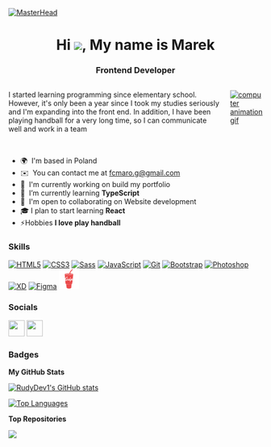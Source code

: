 [![MasterHead](https://s11.gifyu.com/images/SckiU.gif)](https://s11.gifyu.com/images/SckiU.gif)

<div align="center">
<h1> Hi <img src="https://user-images.githubusercontent.com/18350557/176309783-0785949b-9127-417c-8b55-ab5a4333674e.gif">, My name is Marek </h1>
<h3> Frontend Developer </h3>
</div>


<div style="display: flex">

<p style="margin-right: 20px">I started learning programming since elementary school. However, it's only been a year since I took my studies seriously and I'm expanding into the front end. In addition, I have been playing handball for a very long time, so I can communicate well and work in a team <p>

<a href="https://github.com/RudyDev1/RudyDev1/blob/main/computer.gif"><img src="computer.gif" alt="computer animation gif" border="0"/></a>
</div> 
  
<br>

- 🌍  I'm based in Poland
- ✉️  You can contact me at [fcmaro.g@gmail.com](mailto:fcmaro.g@gmail.com)
- 🚀  I'm currently working on build my portfolio
- 🧠  I’m currently learning **TypeScript**
- 🤝  I'm open to collaborating on Website development
- 🎓 I plan to start learning **React**
- ⚡Hobbies **I love play handball**

### Skills

<p align="left">

<a href="https://developer.mozilla.org/en-US/docs/Glossary/HTML5" target="_blank" rel="noreferrer"><img src="https://raw.githubusercontent.com/danielcranney/readme-generator/main/public/icons/skills/html5-colored.svg" width="36" height="36" alt="HTML5" /></a>
<a href="https://www.w3.org/TR/CSS/#css" target="_blank" rel="noreferrer"><img src="https://raw.githubusercontent.com/danielcranney/readme-generator/main/public/icons/skills/css3-colored.svg" width="36" height="36" alt="CSS3" /></a>
<a href="https://sass-lang.com/" target="_blank" rel="noreferrer"><img src="https://raw.githubusercontent.com/danielcranney/readme-generator/main/public/icons/skills/sass-colored.svg" width="36" height="36" alt="Sass" /></a>
<a href="https://developer.mozilla.org/en-US/docs/Web/JavaScript" target="_blank" rel="noreferrer"><img src="https://raw.githubusercontent.com/danielcranney/readme-generator/main/public/icons/skills/javascript-colored.svg" width="36" height="36" alt="JavaScript" /></a>
<a href="https://git-scm.com/" target="_blank" rel="noreferrer"><img src="https://raw.githubusercontent.com/danielcranney/readme-generator/main/public/icons/skills/git-colored.svg" width="36" height="36" alt="Git" /></a>
<a href="https://getbootstrap.com/" target="_blank" rel="noreferrer"><img src="https://raw.githubusercontent.com/danielcranney/readme-generator/main/public/icons/skills/bootstrap-colored.svg" width="36" height="36" alt="Bootstrap" /></a>
<a href="https://www.adobe.com/uk/products/photoshop.html" target="_blank" rel="noreferrer"><img src="https://raw.githubusercontent.com/danielcranney/readme-generator/main/public/icons/skills/photoshop-colored.svg" width="36" height="36" alt="Photoshop" /></a>
<a href="https://www.adobe.com/uk/products/xd.html" target="_blank" rel="noreferrer"><img src="https://raw.githubusercontent.com/danielcranney/readme-generator/main/public/icons/skills/xd-colored.svg" width="36" height="36" alt="XD" /></a>
<a href="https://www.figma.com/" target="_blank" rel="noreferrer"><img src="https://raw.githubusercontent.com/danielcranney/readme-generator/main/public/icons/skills/figma-colored.svg" width="36" height="36" alt="Figma" /></a>
<a href="https://gulpjs.com" target="_blank" rel="noreferrer"> <img src="https://raw.githubusercontent.com/devicons/devicon/master/icons/gulp/gulp-plain.svg" alt="gulp" width="40" height="40"/> </a>

</p>

### Socials

<p align="left"> <a href="https://discord.com/users/RudyDev #5032" target="_blank" rel="noreferrer"><img src="https://raw.githubusercontent.com/danielcranney/readme-generator/main/public/icons/socials/discord.svg" width="32" height="32" /></a> <a href="https://www.github.com/RudyDev1" target="_blank" rel="noreferrer"><img src="https://raw.githubusercontent.com/danielcranney/readme-generator/main/public/icons/socials/github.svg" width="32" height="32" /></a></p>

### Badges

<b>My GitHub Stats</b>

<a href="http://www.github.com/RudyDev1"><img src="https://github-readme-stats.vercel.app/api?username=RudyDev1&show_icons=true&hide=stars,&count_private=true&title_color=0891b2&text_color=ffffff&icon_color=0891b2&bg_color=1c1917&hide_border=true&show_icons=true" alt="RudyDev1's GitHub stats" /></a>

<a href="https://github.com/RudyDev1" align="left"><img src="https://github-readme-stats.vercel.app/api/top-langs/?username=RudyDev1&langs_count=10&title_color=0891b2&text_color=ffffff&icon_color=0891b2&bg_color=1c1917&hide_border=true&locale=en&custom_title=Top%20%Languages" alt="Top Languages" /></a>

<b>Top Repositories</b>

<a href="https://github.com/RudyDev1/forest" align="left"><img align="left" src="https://github-readme-stats.vercel.app/api/pin/?username=RudyDev1&repo=forest&title_color=0891b2&text_color=ffffff&icon_color=0891b2&bg_color=1c1917&hide_border=true&locale=en" /></a><br /><br /><br /><br /><br /><br /><br />
